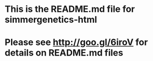 # This is the README.md file for simmergenetics-html
# Please see http://goo.gl/6iroV for details on README.md files
